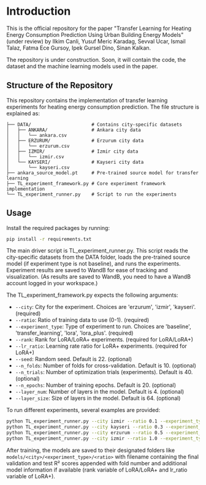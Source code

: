 # Introduction

This is the official repository for the paper "Transfer Learning for Heating Energy Consumption Prediction Using Urban Building Energy Models" (under review) by Ilkim Canli, Yusuf Meric Karadag, Sevval Ucar, Ismail Talaz, Fatma Ece Gursoy, Ipek Gursel Dino, Sinan Kalkan.

The repository is under construction. Soon, it will contain the code, the dataset and the machine learning models used in the paper. 

## Structure of the Repository

This repository contains the implementation of transfer learning experiments for heating energy consumption prediction. The file structure is explained as:

```
├── DATA/                      # Contains city-specific datasets 
│   ├── ANKARA/                # Ankara city data 
│   │   └── ankara.csv         
│   ├── ERZURUM/               # Erzurum city data 
│   │   └── erzurum.csv        
│   ├── IZMIR/                 # Izmir city data 
│   │   └── izmir.csv          
│   └── KAYSERI/               # Kayseri city data 
│       └── kayseri.csv        
├── ankara_source_model.pt     # Pre-trained source model for transfer learning
├── TL_experiment_framework.py # Core experiment framework implementation 
└── TL_experiment_runner.py    # Script to run the experiments
```


## Usage 

Install the required packages by running:
```bash
pip install -r requirements.txt
```

The main driver script is TL_experiment_runner.py. This script reads the city-specific datasets from the DATA folder, loads the pre-trained source model (if experiment type is not baseline), and runs the experiments. Experiment results are saved to WandB for ease of tracking and visualization. (As results are saved to WandB, you need to have a WandB account logged in your workspace.)


The TL_experiment_framework.py expects the following arguments:
- `--city`: City for the experiment. Choices are 'erzurum', 'izmir', 'kayseri'. (required)
- `--ratio`: Ratio of training data to use (0-1). (required)
- `--experiment_type`: Type of experiment to run. Choices are 'baseline', 'transfer_learning', 'lora', 'lora_plus'. (required)
- `--rank`: Rank for LoRA/LoRA+ experiments. (required for LoRA/LoRA+)
- `--lr_ratio`: Learning rate ratio for LoRA+ experiments. (required for LoRA+)
- `--seed`: Random seed. Default is 22. (optional)
- `--n_folds`: Number of folds for cross-validation. Default is 10. (optional)
- `--n_trials`: Number of optimization trials (experiments). Default is 40. (optional)
- `--n_epochs`: Number of training epochs. Default is 20. (optional)
- `--layer_num`: Number of layers in the model. Default is 4. (optional)
- `--layer_size`: Size of layers in the model. Default is 64. (optional)

To run different experiments, several examples are provided:
```bash
python TL_experiment_runner.py --city izmir --ratio 0.1 --experiment_type baseline
python TL_experiment_runner.py --city kayseri --ratio 0.3 --experiment_type transfer_learning
python TL_experiment_runner.py --city erzurum --ratio 0.5 --experiment_type lora --rank 2
python TL_experiment_runner.py --city izmir --ratio 1.0 --experiment_type lora_plus --rank 4 --lr_ratio 8
```

After training, the models are saved to their designated folders like `models/<city>/<experiment_type>/<ratio>` with filename containing the final validation and test R² scores appended with fold number and additional model information if available (rank variable of LoRA/LoRA+ and lr_ratio variable of LoRA+).